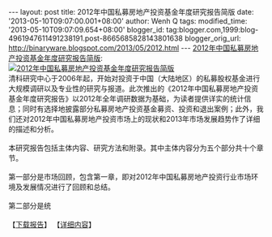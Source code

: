 --- layout: post title: 2012年中国私募房地产投资基金年度研究报告简版
date: '2013-05-10T09:07:00.001+08:00' author: Wenh Q tags:
modified\_time: '2013-05-10T09:07:09.654+08:00' blogger\_id:
tag:blogger.com,1999:blog-4961947611491238191.post-8665685828143801638
blogger\_orig\_url: http://binaryware.blogspot.com/2013/05/2012.html ---
[2012年中国私募房地产投资基金年度研究报告简版](http://research.pedaily.cn/report/free/825.shtml):
[![2012年中国私募房地产投资基金年度研究报告简版](http://www.zero2ipogroup.com/p/research/201304180526147963.jpg)](http://research.pedaily.cn/report/free/825.shtml)\
清科研究中心于2006年起，开始对投资于中国（大陆地区）的私募股权基金进行大规模调研以及专业性的研究与报道。此次推出的《2012年中国私募房地产投资基金年度研究报告》以2012年全年调研数据为基础，为读者提供详实的统计信息；同时有选择地披露部分私募房地产投资基金募资、投资和退出案例；此外，我们还对2012年中国私募房地产投资市场上的现状和2013年市场发展趋势作了详细的描述和分析。\
\
本研究报告包括主体内容、研究方法和附录。其中主体内容分为五个部分共十个章节。\
\
第一部分是市场回顾，包含第一章，即对2012年中国私募房地产投资行业市场环境及发展情况进行了回顾和总结。\
\
第二部分是统\
\
【[下载报告](http://research.pedaily.cn/report/free/825.shtml)】
【[详细内容](http://research.pedaily.cn/report/free/825.shtml)】
